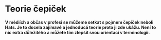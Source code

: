 # Teorie čepiček

**V médiích a občas v profesi se můžeme setkat s pojmem čepiček neboli Hats. Je to docela zajímavé a jednoducá teorie proto ji zde ukážu. Není to nic extra důležitého a můžete tím zlepšit svou orientaci v terminologii.**